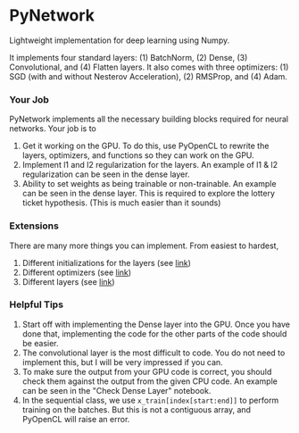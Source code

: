 # PyNetwork
Lightweight implementation for deep learning using Numpy. 

It implements four standard layers: (1) BatchNorm, (2) Dense, (3) Convolutional, and (4) Flatten layers. It also comes with three optimizers: (1) SGD (with and without Nesterov Acceleration), (2) RMSProp, and (4) Adam. 

### Your Job
PyNetwork implements all the necessary building blocks required for neural networks. Your job is to 

1) Get it working on the GPU. To do this, use PyOpenCL to rewrite the layers, optimizers, and functions so they can work on the GPU.
2) Implement l1 and l2 regularization for the layers. An example of l1 & l2 regularization can be seen in the dense layer.
3) Ability to set weights as being trainable or non-trainable. An example can be seen in the dense layer. This is required to explore the lottery ticket hypothesis. (This is much easier than it sounds)

### Extensions
There are many more things you can implement. From easiest to hardest,
1) Different initializations for the layers (see [link](https://www.tensorflow.org/api_docs/python/tf/keras/initializers))
2) Different optimizers (see [link](https://www.tensorflow.org/api_docs/python/tf/keras/optimizers))
3) Different layers (see [link](https://www.tensorflow.org/api_docs/python/tf/keras/layers))

### Helpful Tips
1) Start off with implementing the Dense layer into the GPU. Once you have done that, implementing the code for the other parts of the code should be easier.
2) The convolutional layer is the most difficult to code. You do not need to implement this, but I will be very impressed if you can.
3) To make sure the output from your GPU code is correct, you should check them against the output from the given CPU code. An example can be seen in the "Check Dense Layer" notebook.
4) In the sequential class, we use `x_train[index[start:end]]` to perform training on the batches. But this is not a contiguous array, and PyOpenCL will raise an error.